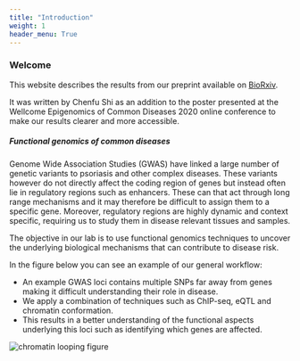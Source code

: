 ```yaml
---
title: "Introduction"
weight: 1
header_menu: True
---
```


### Welcome
This website describes the results from our preprint available on [BioRxiv](https://www.biorxiv.org/content/10.1101/2020.03.05.973271v2). 

It was written by Chenfu Shi as an addition to the poster presented at the Wellcome Epigenomics of Common Diseases 2020 online conference to make our results clearer and more accessible.

##### Functional genomics of common diseases

Genome Wide Association Studies (GWAS)  have linked a large number of genetic variants to psoriasis and other complex diseases. These variants however do not directly affect the coding region of genes but instead often lie in regulatory regions such as enhancers. These can that act through long range mechanisms and it may therefore be difficult to assign them to a specific gene. Moreover, regulatory regions are highly dynamic and context specific, requiring us to study them in disease relevant tissues and samples.

The objective in our lab is to use functional genomics techniques to uncover the underlying  biological mechanisms that can contribute to disease risk.

In the figure below you can see an example of our general workflow:

- An example GWAS loci contains multiple SNPs far away from genes making it difficult understanding their role in disease.
- We apply a combination of techniques such as ChIP-seq, eQTL and chromatin conformation. 
- This results in a better understanding of the functional aspects underlying this loci such as identifying which genes are affected. 

![chromatin looping figure](images/figure_1.png)

